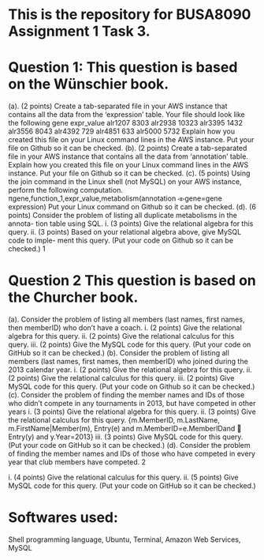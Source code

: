 # This is the repository for BUSA8090 Assignment 1 Task 3.

# Question 1: This question is based on the Wünschier book.
(a). (2 points) Create a tab-separated file in your AWS instance that contains all the data from the ‘expression’ table. Your file should look like the following
gene expr_value alr1207 8303 alr2938 10323 alr3395 1432 alr3556 8043 alr4392 729 alr4851 633 alr5000 5732
Explain how you created this file on your Linux command lines in the AWS instance. Put your file on Github so it can be checked.
(b). (2 points) Create a tab-separated file in your AWS instance that contains all the data from ‘annotation’ table. Explain how you created this file on your Linux command lines in the AWS instance. Put your file on Github so it can be checked.
(c). (5 points) Using the join command in the Linux shell (not MySQL) on your AWS instance, perform the following computation.
πgene,function_1,expr_value,metabolism(annotation ◃▹gene=gene expression) Put your Linux command on Github so it can be checked.
(d). (6 points) Consider the problem of listing all duplicate metabolisms in the annota- tion table using SQL.
i. (3 points) Give the relational algebra for this query.
ii. (3 points) Based on your relational algebra above, give MySQL code to imple- ment this query. (Put your code on Github so it can be checked.)
1
# Question 2 This question is based on the Churcher book.
(a). Consider the problem of listing all members (last names, first names, then memberID) who don’t have a coach.
i. (2 points) Give the relational algebra for this query.
ii. (2 points) Give the relational calculus for this query.
iii. (2 points) Give the MySQL code for this query. (Put your code on GitHub so it can be checked.)
(b). Consider the problem of listing all members (last names, first names, then memberID) who joined during the 2013 calendar year.
i. (2 points) Give the relational algebra for this query.
ii. (2 points) Give the relational calculus for this query.
iii. (2 points) Give MySQL code for this query. (Put your code on Github so it can be checked.)
(c). Consider the problem of finding the member names and IDs of those who didn’t compete in any tournaments in 2013, but have competed in other years
i. (3 points) Give the relational algebra for this query.
ii. (3 points) Give the relational calculus for this query.
{m.MemberID, m.LastName, m.FirstName|Member(m), Entry(e) and m.MemberID=e.MemberIDand 􏰀 Entry(y) and y.Year=2013}
iii. (3 points) Give MySQL code for this query. (Put your code on GitHub so it can be checked.)
(d). Consider the problem of finding the member names and IDs of those who have competed in every year that club members have competed.
2

i. (4 points) Give the relational calculus for this query.
ii. (5 points) Give MySQL code for this query. (Put your code on GitHub so it can be checked.)


# Softwares used:
Shell programming language, Ubuntu, Terminal, Amazon Web Services, MySQL
